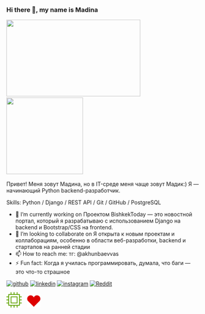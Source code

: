### Hi there 👋, my name is Madina
<img src="https://i.pinimg.com/originals/e6/61/c5/e661c504c2545cc2651b3acac81b76ab.gif" width="350" height="200"/>       <img src="https://i.pinimg.com/originals/f3/26/cd/f326cd8b7633e8080e59eb81b7854c54.gif" width="200" height="200"/>

Привет! Меня зовут Мадина, но в IT-среде меня чаще зовут Мадик:) Я — начинающий Python backend-разработчик.

Skills: Python / Django / REST API / Git / GitHub / PostgreSQL

- 🔭 I’m currently working on Проектом BishkekToday — это новостной портал, который я разрабатываю с использованием Django на backend и Bootstrap/CSS на frontend. 
- 👯 I’m looking to collaborate on Я открыта к новым проектам и коллаборациям, особенно в области веб-разработки, backend и стартапов на ранней стадии 
- 📫 How to reach me: тг: @akhunbaevvas 
- ⚡ Fun fact: Когда я училась программировать, думала, что баги — это что-то страшное 


[<img src='https://cdn.jsdelivr.net/npm/simple-icons@3.0.1/icons/github.svg' alt='github' height='40'>](https://github.com/MadiikCode)  [<img src='https://cdn.jsdelivr.net/npm/simple-icons@3.0.1/icons/linkedin.svg' alt='linkedin' height='40'>](https://www.linkedin.com/in/https://www.linkedin.com/in/madina-akhunbaeva-b00a44362?lipi=urn%3Ali%3Apage%3Ad_flagship3_profile_view_base_contact_details%3B%2B5JQ8JaQQTuD7OT9uwkn4w%3D%3D/)  [<img src='https://cdn.jsdelivr.net/npm/simple-icons@3.0.1/icons/instagram.svg' alt='instagram' height='40'>](https://www.instagram.com/akhunbaevvas/)  [<img src='https://cdn.jsdelivr.net/npm/simple-icons@3.0.1/icons/reddit.svg' alt='Reddit' height='40'>](https://www.reddit.com/user/Madii)  
                                      
<a href='https://docs.github.com/en/developers'><img src='https://raw.githubusercontent.com/acervenky/animated-github-badges/master/assets/devbadge.gif' width='40' height='40'></a> <a href='https://docs.github.com/en/github/supporting-the-open-source-community-with-github-sponsors'><img src='https://raw.githubusercontent.com/acervenky/animated-github-badges/master/assets/sponsorbadge.gif' width='35' height='35'></a>     


